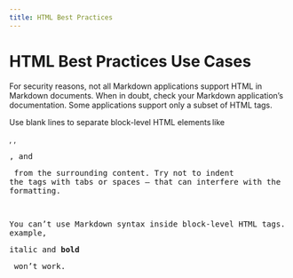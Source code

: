 ```yaml
---
title: HTML Best Practices
---
```


# HTML Best Practices Use Cases

For security reasons, not all Markdown applications support HTML in Markdown documents. When in doubt, check your Markdown application’s documentation. Some applications support only a subset of HTML tags.

Use blank lines to separate block-level HTML elements like <div>, <table>, <pre>, and <p> from the surrounding content. Try not to indent the tags with tabs or spaces — that can interfere with the formatting.

You can’t use Markdown syntax inside block-level HTML tags. For example, <p>italic and **bold**</p> won’t work.